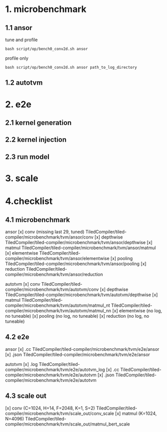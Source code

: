 # 1. microbenchmark
## 1.1 ansor
tune and profile
```
bash script/op/bench0_conv2d.sh ansor
```


profile only
```
bash script/op/bench0_conv2d.sh ansor path_to_log_directory
```
## 1.2 autotvm
# 2. e2e
## 2.1 kernel generation
## 2.2 kernel injection
## 2.3 run model
# 3. scale
# 4.checklist
## 4.1 microbenchmark
ansor
[x] conv (missing last 29, tuned)
TiledCompiler/tiled-compiler/microbenchmark/tvm/ansor/conv
[x] depthwise
TiledCompiler/tiled-compiler/microbenchmark/tvm/ansor/depthwise
[x] matmul
TiledCompiler/tiled-compiler/microbenchmark/tvm/ansor/matmul
[x] elementwise
TiledCompiler/tiled-compiler/microbenchmark/tvm/ansor/elementwise
[x] pooling
TiledCompiler/tiled-compiler/microbenchmark/tvm/ansor/pooling
[x] reduction
TiledCompiler/tiled-compiler/microbenchmark/tvm/ansor/reduction

autotvm
[x] conv
TiledCompiler/tiled-compiler/microbenchmark/tvm/autotvm/conv
[x] depthwise
TiledCompiler/tiled-compiler/microbenchmark/tvm/autotvm/depthwise
[x] matmul
TiledCompiler/tiled-compiler/microbenchmark/tvm/autotvm/matmul_nt
TiledCompiler/tiled-compiler/microbenchmark/tvm/autotvm/matmul_nn
[x] elementwise (no log, no tuneable)
[x] pooling (no log, no tuneable)
[x] reduction (no log, no tuneable)

## 4.2 e2e
ansor
[x] .cc
TiledCompiler/tiled-compiler/microbenchmark/tvm/e2e/ansor
[x] .json
TiledCompiler/tiled-compiler/microbenchmark/tvm/e2e/ansor

autotvm
[x] .log
TiledCompiler/tiled-compiler/microbenchmark/tvm/e2e/autotvm_log
[x] .cc
TiledCompiler/tiled-compiler/microbenchmark/tvm/e2e/autotvm
[x] .json
TiledCompiler/tiled-compiler/microbenchmark/tvm/e2e/autotvm

## 4.3 scale out
[x] conv (C=1024, H=14, F=2048, K=1, S=2)
TiledCompiler/tiled-compiler/microbenchmark/tvm/scale_out/conv_scale
[x] matmul (K=1024, N=4096)
TiledCompiler/tiled-compiler/microbenchmark/tvm/scale_out/matmul_bert_scale